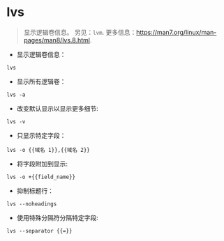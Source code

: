 # lvs

> 显示逻辑卷信息。
> 另见：`lvm`.
> 更多信息：<https://man7.org/linux/man-pages/man8/lvs.8.html>.

- 显示逻辑卷信息：

`lvs`

- 显示所有逻辑卷：

`lvs -a`

- 改变默认显示以显示更多细节:

`lvs -v`

- 只显示特定字段：

`lvs -o {{域名 1}},{{域名 2}}`

- 将字段附加到显示:

`lvs -o +{{field_name}}`

- 抑制标题行：

`lvs --noheadings`

- 使用特殊分隔符分隔特定字段:

`lvs --separator {{=}}`
